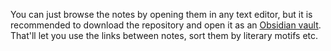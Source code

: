 You can just browse the notes by opening them in any text editor, but it is recommended to download the repository and open it as an [Obsidian vault](https://obsidian.md/download). That'll let you use the links between notes, sort them by literary motifs etc.
